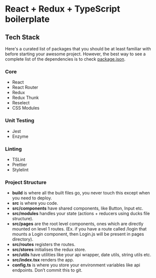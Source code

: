 # React + Redux + TypeScript boilerplate

## Tech Stack

Here's a curated list of packages that you should be at least familiar with before starting your awesome project. However, the best way to see a complete list of the dependencies is to check [package.json](https://github.com/sergeypriakhin/react-redux-ts-boilerplate/blob/master/package.json).

### Core

- React
- React Router
- Redux
- Redux Thunk
- Reselect
- CSS Modules

### Unit Testing

- Jest
- Enzyme

### Linting

- TSLint
- Prettier
- Stylelint

### Project Structure

- **build** is where all the built files go, you never touch this except when you need to deploy.
- **src** is where you code.
- **src/components** have shared components, like Button, Input etc.
- **src/modules** handles your state (actions + reducers using ducks file structure).
- **src/pages** are the root level components, ones which are directly mounted on level 1 routes. (Ex. if you have a route called /login that mounts a Login component, then Login.js will be present in pages directory).
- **src/routes** registers the routes.
- **src/stores** initialises the redux store.
- **src/utils** have utilities like your api wrapper, date utils, string utils etc.
- **src/index.tsx** renders the app.
- **config.ts** is where you store your environment variables like api endpoints. Don’t commit this to git.
